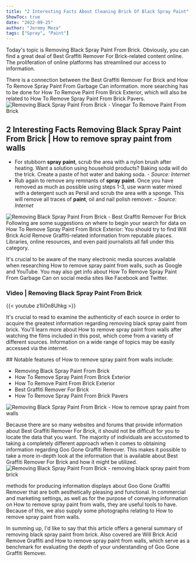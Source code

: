 ```yaml
---
title: "2 Interesting Facts About Cleaning Brick Of Black Spray Paint"
ShowToc: true 
date: "2022-09-25"
author: "Jeremy Meza" 
tags: ["Spray", "Paint"]
---
```


Today's topic is Removing Black Spray Paint From Brick. Obviously, you can find a great deal of Best Graffiti Remover For Brick-related content online. The proliferation of online platforms has streamlined our access to information.

There is a connection between the Best Graffiti Remover For Brick and How To Remove Spray Paint From Garbage Can information. more searching has to be done for How To Remove Paint From Brick Exterior, which will also be related to How To Remove Spray Paint From Brick Pavers.
<img loading="lazy" src="https://i.pinimg.com/736x/59/e5/72/59e572d265ee82a0a0eb25ce92b9b9a9--fireplace-refacing-fireplace-brick.jpg" onerror="this.onerror=null;this.src='https://blogger.googleusercontent.com/img/a/AVvXsEhe7F7TRXHtjiKvHb5vS7DmnxvpHiDyoYyYvm1nHB3Qp2_w3BnM6A2eq4v7FYxCC9bfZt3a9vIMtAYEKUiaDQbHMg-ViyGmRIj39MLp0bGFfgfYw1Dc9q_H-T0wiTm3l0Uq42dETrN9eC8aGJ9_IORZsxST1AcLR7np1koOfcc7tnHa4S8Mwz_xD9d0=s16000';" alt="Removing Black Spray Paint From Brick - Vinegar To Remove Paint From Brick" >

## 2 Interesting Facts Removing Black Spray Paint From Brick | How to remove spray paint from walls
-   For stubborn **spray** **paint**, scrub the area with a nylon brush after heating. Want a solution using household products? Baking soda will do the trick. Create a paste of hot water and baking soda. - <cite>Source: Internet</cite>
-   Rub again to remove any remnants of **spray** **paint**. Once you have removed as much as possible using steps 1-3, use warm water mixed with a detergent such as Persil and scrub the area with a sponge. This will remove all traces of **paint**, oil and nail polish remover. - <cite>Source: Internet</cite>


<img loading="lazy" src="https://i371.photobucket.com/albums/oo155/Ozzie_VT/4-6.jpg" onerror="this.onerror=null;this.src='https://blogger.googleusercontent.com/img/a/AVvXsEhe7F7TRXHtjiKvHb5vS7DmnxvpHiDyoYyYvm1nHB3Qp2_w3BnM6A2eq4v7FYxCC9bfZt3a9vIMtAYEKUiaDQbHMg-ViyGmRIj39MLp0bGFfgfYw1Dc9q_H-T0wiTm3l0Uq42dETrN9eC8aGJ9_IORZsxST1AcLR7np1koOfcc7tnHa4S8Mwz_xD9d0=s16000';" alt="Removing Black Spray Paint From Brick - Best Graffiti Remover For Brick" >
Following are some suggestions on where to begin your search for data on How To Remove Spray Paint From Brick Exterior:
You should try to find Will Brick Acid Remove Graffiti-related information from reputable places. Libraries, online resources, and even paid journalists all fall under this category.

It's crucial to be aware of the many electronic media sources available when researching How to remove spray paint from walls, such as Google and YouTube. You may also get info about How To Remove Spray Paint From Garbage Can on social media sites like Facebook and Twitter.

### Video | Removing Black Spray Paint From Brick
{{< youtube z1IiOn8Uhkg >}} 


It's crucial to read to examine the authenticity of each source in order to acquire the greatest information regarding removing black spray paint from brick.
You'll learn more about How to remove spray paint from walls after watching the films included in this post, which come from a variety of different sources. Information on a wide range of topics may be easily accessed via the internet.
<script async="async" data-cfasync="false" src="//normallydemandedalter.com/fe63df3c5408708b15d8dc3d9b206b31/invoke.js"></script>
<div id="container-fe63df3c5408708b15d8dc3d9b206b31"></div>
## Notable features of How to remove spray paint from walls include:

- Removing Black Spray Paint From Brick
- How To Remove Spray Paint From Brick Exterior
- How To Remove Paint From Brick Exterior
- Best Graffiti Remover For Brick
- How To Remove Spray Paint From Brick Pavers

 <img loading="lazy" src="http://artisticpov.jessemaccabe.com/wp-content/uploads/2018/06/PaintBrushStroke03.png" onerror="this.onerror=null;this.src='https://blogger.googleusercontent.com/img/a/AVvXsEhe7F7TRXHtjiKvHb5vS7DmnxvpHiDyoYyYvm1nHB3Qp2_w3BnM6A2eq4v7FYxCC9bfZt3a9vIMtAYEKUiaDQbHMg-ViyGmRIj39MLp0bGFfgfYw1Dc9q_H-T0wiTm3l0Uq42dETrN9eC8aGJ9_IORZsxST1AcLR7np1koOfcc7tnHa4S8Mwz_xD9d0=s16000';" alt="Removing Black Spray Paint From Brick - How to remove spray paint from walls" >

Because there are so many websites and forums that provide information about Best Graffiti Remover For Brick, it should not be difficult for you to locate the data that you want.
The majority of individuals are accustomed to taking a completely different approach when it comes to obtaining information regarding Goo Gone Graffiti Remover. This makes it possible to take a more in-depth look at the information that is available about Best Graffiti Remover For Brick and how it might be utilized.
<img loading="lazy" src="http://artisticpov.jessemaccabe.com/wp-content/uploads/2012/01/grungeBorder_002-1024x756.jpg" onerror="this.onerror=null;this.src='https://blogger.googleusercontent.com/img/a/AVvXsEhe7F7TRXHtjiKvHb5vS7DmnxvpHiDyoYyYvm1nHB3Qp2_w3BnM6A2eq4v7FYxCC9bfZt3a9vIMtAYEKUiaDQbHMg-ViyGmRIj39MLp0bGFfgfYw1Dc9q_H-T0wiTm3l0Uq42dETrN9eC8aGJ9_IORZsxST1AcLR7np1koOfcc7tnHa4S8Mwz_xD9d0=s16000';" alt="Removing Black Spray Paint From Brick - removing black spray paint from brick" >

methods for producing information displays about Goo Gone Graffiti Remover that are both aesthetically pleasing and functional. In commercial and marketing settings, as well as for the purpose of conveying information on How to remove spray paint from walls, they are useful tools to have. Because of this, we also supply some photographs relating to How to remove spray paint from walls.

In summing up, I'd like to say that this article offers a general summary of removing black spray paint from brick. Also covered are Will Brick Acid Remove Graffiti and How to remove spray paint from walls, which serve as a benchmark for evaluating the depth of your understanding of Goo Gone Graffiti Remover.
	

